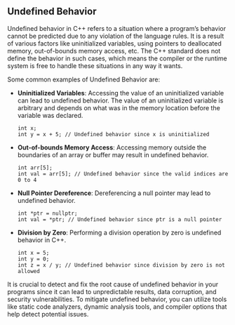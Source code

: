 ## **Undefined Behavior**

Undefined behavior in C++ refers to a situation where a program’s behavior cannot be predicted due to any violation of the language rules. It is a result of various factors like uninitialized variables, using pointers to deallocated memory, out-of-bounds memory access, etc. The C++ standard does not define the behavior in such cases, which means the compiler or the runtime system is free to handle these situations in any way it wants.

Some common examples of Undefined Behavior are:

- **Uninitialized Variables**: Accessing the value of an uninitialized variable can lead to undefined behavior. The value of an uninitialized variable is arbitrary and depends on what was in the memory location before the variable was declared.
    
    ```
    int x;
    int y = x + 5; // Undefined behavior since x is uninitialized
    ```
    
- **Out-of-bounds Memory Access**: Accessing memory outside the boundaries of an array or buffer may result in undefined behavior.
    
    ```
    int arr[5];
    int val = arr[5]; // Undefined behavior since the valid indices are 0 to 4
    ```
    
- **Null Pointer Dereference**: Dereferencing a null pointer may lead to undefined behavior.
    
    ```
    int *ptr = nullptr;
    int val = *ptr; // Undefined behavior since ptr is a null pointer
    ```
    
- **Division by Zero**: Performing a division operation by zero is undefined behavior in C++.
    
    ```
    int x = 5;
    int y = 0;
    int z = x / y; // Undefined behavior since division by zero is not allowed
    ```
    

It is crucial to detect and fix the root cause of undefined behavior in your programs since it can lead to unpredictable results, data corruption, and security vulnerabilities. To mitigate undefined behavior, you can utilize tools like static code analyzers, dynamic analysis tools, and compiler options that help detect potential issues.